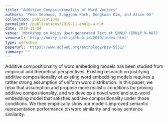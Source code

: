 ```yaml
---
title: "Additive Compositionality of Word Vectors"
authors: "Yeon Seonwoo, Sungjoon Park, Dongkwan Kim, and Alice Oh"
collection: publications
permalink: /publications/2019-11-emnlp-w-nut
date: 2019-11-04
venue: 'Workshop on Noisy User-generated Text at EMNLP (EMNLP W-NUT)'
venueurl: 'http://noisy-text.github.io/2019/index.html'
type: workshop
paperurl: 'https://www.aclweb.org/anthology/D19-5551/'
summary: ""
---
```


Additive compositionality of word embedding models has been studied from empirical and theoretical perspectives. Existing research on justifying additive compositionality of existing word embedding models requires a rather strong assumption of uniform word distribution. In this paper, we relax that assumption and propose more realistic conditions for proving additive compositionality, and we develop a novel word and sub-word embedding model that satisfies additive compositionality under those conditions. We then empirically show our model’s improved semantic representation performance on word similarity and noisy sentence similarity.